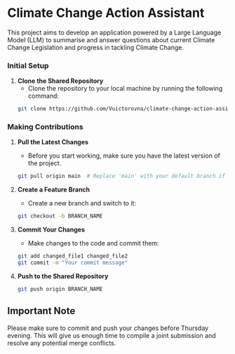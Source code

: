 # Climate Change Action Assistant

This project aims to develop an application powered by a Large Language Model (LLM) to summarise and answer questions about current Climate Change Legislation and progress in tackling Climate Change.


### Initial Setup

1. **Clone the Shared Repository**
    - Clone the repository to your local machine by running the following command:
    ```bash
    git clone https://github.com/Vuictorovna/climate-change-action-assistant.git
    ```

### Making Contributions

1. **Pull the Latest Changes**
    - Before you start working, make sure you have the latest version of the project.
    ```bash
    git pull origin main  # Replace 'main' with your default branch if it's different
    ```

2. **Create a Feature Branch**
    - Create a new branch and switch to it:
    ```bash
    git checkout -b BRANCH_NAME
    ```

3. **Commit Your Changes**
    - Make changes to the code and commit them:
    ```bash
    git add changed_file1 changed_file2
    git commit -m "Your commit message"
    ```

4. **Push to the Shared Repository**
    ```bash
    git push origin BRANCH_NAME
    ```

## Important Note

Please make sure to commit and push your changes before Thursday evening. This will give us enough time to compile a joint submission and resolve any potential merge conflicts.


